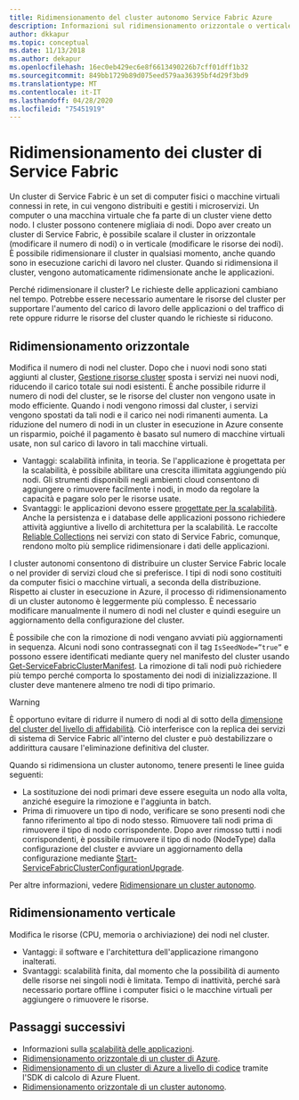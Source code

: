 ```yaml
---
title: Ridimensionamento del cluster autonomo Service Fabric Azure
description: Informazioni sul ridimensionamento orizzontale o verticale dei cluster autonomi di Service Fabric.
author: dkkapur
ms.topic: conceptual
ms.date: 11/13/2018
ms.author: dekapur
ms.openlocfilehash: 16ec0eb429ec6e8f6613490226b7cff01dff1b32
ms.sourcegitcommit: 849bb1729b89d075eed579aa36395bf4d29f3bd9
ms.translationtype: MT
ms.contentlocale: it-IT
ms.lasthandoff: 04/28/2020
ms.locfileid: "75451919"
---
```

# <a name="scaling-service-fabric-standalone-clusters"></a>Ridimensionamento dei cluster di Service Fabric
Un cluster di Service Fabric è un set di computer fisici o macchine virtuali connessi in rete, in cui vengono distribuiti e gestiti i microservizi. Un computer o una macchina virtuale che fa parte di un cluster viene detto nodo. I cluster possono contenere migliaia di nodi. Dopo aver creato un cluster di Service Fabric, è possibile scalare il cluster in orizzontale (modificare il numero di nodi) o in verticale (modificare le risorse dei nodi).  È possibile ridimensionare il cluster in qualsiasi momento, anche quando sono in esecuzione carichi di lavoro nel cluster.  Quando si ridimensiona il cluster, vengono automaticamente ridimensionate anche le applicazioni.

Perché ridimensionare il cluster? Le richieste delle applicazioni cambiano nel tempo.  Potrebbe essere necessario aumentare le risorse del cluster per supportare l'aumento del carico di lavoro delle applicazioni o del traffico di rete oppure ridurre le risorse del cluster quando le richieste si riducono.

## <a name="scaling-in-and-out-or-horizontal-scaling"></a>Ridimensionamento orizzontale
Modifica il numero di nodi nel cluster.  Dopo che i nuovi nodi sono stati aggiunti al cluster, [Gestione risorse cluster](service-fabric-cluster-resource-manager-introduction.md) sposta i servizi nei nuovi nodi, riducendo il carico totale sui nodi esistenti.  È anche possibile ridurre il numero di nodi del cluster, se le risorse del cluster non vengono usate in modo efficiente.  Quando i nodi vengono rimossi dal cluster, i servizi vengono spostati da tali nodi e il carico nei nodi rimanenti aumenta.  La riduzione del numero di nodi in un cluster in esecuzione in Azure consente un risparmio, poiché il pagamento è basato sul numero di macchine virtuali usate, non sul carico di lavoro in tali macchine virtuali.  

- Vantaggi: scalabilità infinita, in teoria.  Se l'applicazione è progettata per la scalabilità, è possibile abilitare una crescita illimitata aggiungendo più nodi.  Gli strumenti disponibili negli ambienti cloud consentono di aggiungere o rimuovere facilmente i nodi, in modo da regolare la capacità e pagare solo per le risorse usate.  
- Svantaggi: le applicazioni devono essere [progettate per la scalabilità](service-fabric-concepts-scalability.md).  Anche la persistenza e i database delle applicazioni possono richiedere attività aggiuntive a livello di architettura per la scalabilità.  Le raccolte [Reliable Collections](service-fabric-reliable-services-reliable-collections.md) nei servizi con stato di Service Fabric, comunque, rendono molto più semplice ridimensionare i dati delle applicazioni.

I cluster autonomi consentono di distribuire un cluster Service Fabric locale o nel provider di servizi cloud che si preferisce.  I tipi di nodi sono costituiti da computer fisici o macchine virtuali, a seconda della distribuzione. Rispetto ai cluster in esecuzione in Azure, il processo di ridimensionamento di un cluster autonomo è leggermente più complesso.  È necessario modificare manualmente il numero di nodi nel cluster e quindi eseguire un aggiornamento della configurazione del cluster.

È possibile che con la rimozione di nodi vengano avviati più aggiornamenti in sequenza. Alcuni nodi sono contrassegnati con il tag `IsSeedNode=”true”` e possono essere identificati mediante query nel manifesto del cluster usando [Get-ServiceFabricClusterManifest](/powershell/module/servicefabric/get-servicefabricclustermanifest). La rimozione di tali nodi può richiedere più tempo perché comporta lo spostamento dei nodi di inizializzazione. Il cluster deve mantenere almeno tre nodi di tipo primario.

> [!WARNING]
> È opportuno evitare di ridurre il numero di nodi al di sotto della [dimensione del cluster del livello di affidabilità](service-fabric-cluster-capacity.md#the-reliability-characteristics-of-the-cluster). Ciò interferisce con la replica dei servizi di sistema di Service Fabric all'interno del cluster e può destabilizzare o addirittura causare l'eliminazione definitiva del cluster.
>

Quando si ridimensiona un cluster autonomo, tenere presenti le linee guida seguenti:
- La sostituzione dei nodi primari deve essere eseguita un nodo alla volta, anziché eseguire la rimozione e l'aggiunta in batch.
- Prima di rimuovere un tipo di nodo, verificare se sono presenti nodi che fanno riferimento al tipo di nodo stesso. Rimuovere tali nodi prima di rimuovere il tipo di nodo corrispondente. Dopo aver rimosso tutti i nodi corrispondenti, è possibile rimuovere il tipo di nodo (NodeType) dalla configurazione del cluster e avviare un aggiornamento della configurazione mediante [Start-ServiceFabricClusterConfigurationUpgrade](/powershell/module/servicefabric/start-servicefabricclusterconfigurationupgrade).

Per altre informazioni, vedere [Ridimensionare un cluster autonomo](service-fabric-cluster-windows-server-add-remove-nodes.md).

## <a name="scaling-up-and-down-or-vertical-scaling"></a>Ridimensionamento verticale 
Modifica le risorse (CPU, memoria o archiviazione) dei nodi nel cluster.
- Vantaggi: il software e l'architettura dell'applicazione rimangono inalterati.
- Svantaggi: scalabilità finita, dal momento che la possibilità di aumento delle risorse nei singoli nodi è limitata. Tempo di inattività, perché sarà necessario portare offline i computer fisici o le macchine virtuali per aggiungere o rimuovere le risorse.

## <a name="next-steps"></a>Passaggi successivi
* Informazioni sulla [scalabilità delle applicazioni](service-fabric-concepts-scalability.md).
* [Ridimensionamento orizzontale di un cluster di Azure](service-fabric-tutorial-scale-cluster.md).
* [Ridimensionamento di un cluster di Azure a livello di codice](service-fabric-cluster-programmatic-scaling.md) tramite l'SDK di calcolo di Azure Fluent.
* [Ridimensionamento orizzontale di un cluster autonomo](service-fabric-cluster-windows-server-add-remove-nodes.md).

